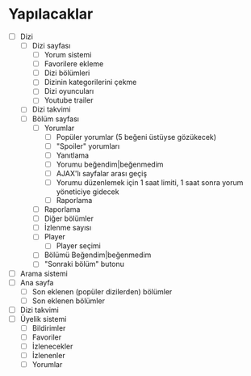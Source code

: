 # Yapılacaklar

- [ ] Dizi
  - [ ] Dizi sayfası
    - [ ] Yorum sistemi
    - [ ] Favorilere ekleme
    - [ ] Dizi bölümleri
    - [ ] Dizinin kategorilerini çekme
    - [ ] Dizi oyuncuları
    - [ ] Youtube trailer
  - [ ] Dizi takvimi
  - [ ] Bölüm sayfası
    - [ ] Yorumlar
      - [ ] Popüler yorumlar (5 beğeni üstüyse gözükecek)
      - [ ] "Spoiler" yorumları
      - [ ] Yanıtlama
      - [ ] Yorumu beğendim|beğenmedim
      - [ ] AJAX'lı sayfalar arası geçiş
      - [ ] Yorumu düzenlemek için 1 saat limiti, 1 saat sonra yorum yöneticiye gidecek
      - [ ] Raporlama
    - [ ] Raporlama
    - [ ] Diğer bölümler
    - [ ] İzlenme sayısı
    - [ ] Player
      - [ ] Player seçimi
    - [ ] Bölümü Beğendim|beğenmedim
    - [ ] "Sonraki bölüm" butonu
- [ ] Arama sistemi
- [ ] Ana sayfa
  - [ ] Son eklenen (popüler dizilerden) bölümler
  - [ ] Son eklenen bölümler
- [ ] Dizi takvimi
- [ ] Üyelik sistemi
  - [ ] Bildirimler
  - [ ] Favoriler
  - [ ] İzlenecekler
  - [ ] İzlenenler
  - [ ] Yorumlar
